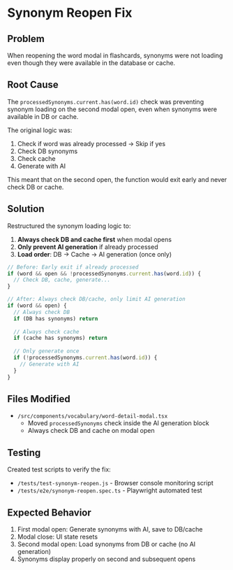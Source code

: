 # Synonym Reopen Fix

## Problem
When reopening the word modal in flashcards, synonyms were not loading even though they were available in the database or cache.

## Root Cause
The `processedSynonyms.current.has(word.id)` check was preventing synonym loading on the second modal open, even when synonyms were available in DB or cache.

The original logic was:
1. Check if word was already processed → Skip if yes
2. Check DB synonyms
3. Check cache
4. Generate with AI

This meant that on the second open, the function would exit early and never check DB or cache.

## Solution
Restructured the synonym loading logic to:

1. **Always check DB and cache first** when modal opens
2. **Only prevent AI generation** if already processed
3. **Load order**: DB → Cache → AI generation (once only)

```typescript
// Before: Early exit if already processed
if (word && open && !processedSynonyms.current.has(word.id)) {
  // Check DB, cache, generate...
}

// After: Always check DB/cache, only limit AI generation
if (word && open) {
  // Always check DB
  if (DB has synonyms) return
  
  // Always check cache  
  if (cache has synonyms) return
  
  // Only generate once
  if (!processedSynonyms.current.has(word.id)) {
    // Generate with AI
  }
}
```

## Files Modified
- `/src/components/vocabulary/word-detail-modal.tsx`
  - Moved `processedSynonyms` check inside the AI generation block
  - Always check DB and cache on modal open

## Testing
Created test scripts to verify the fix:
- `/tests/test-synonym-reopen.js` - Browser console monitoring script
- `/tests/e2e/synonym-reopen.spec.ts` - Playwright automated test

## Expected Behavior
1. First modal open: Generate synonyms with AI, save to DB/cache
2. Modal close: UI state resets
3. Second modal open: Load synonyms from DB or cache (no AI generation)
4. Synonyms display properly on second and subsequent opens